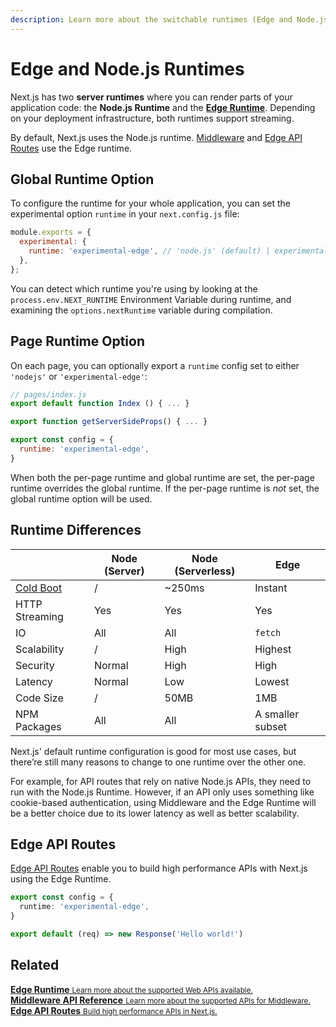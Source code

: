 ```yaml
---
description: Learn more about the switchable runtimes (Edge and Node.js) in Next.js.
---
```


# Edge and Node.js Runtimes

Next.js has two **server runtimes** where you can render parts of your application code: the **Node.js Runtime** and the [**Edge Runtime**](/docs/api-reference/edge-runtime.md). Depending on your deployment infrastructure, both runtimes support streaming.

By default, Next.js uses the Node.js runtime. [Middleware](https://nextjs.org/docs/advanced-features/middleware) and [Edge API Routes](https://nextjs.org/docs/api-routes/edge-api-routes) use the Edge runtime.

## Global Runtime Option

To configure the runtime for your whole application, you can set the experimental option `runtime` in your `next.config.js` file:

```js:next.config.js
module.exports = {
  experimental: {
    runtime: 'experimental-edge', // 'node.js' (default) | experimental-edge
  },
};
```

You can detect which runtime you're using by looking at the `process.env.NEXT_RUNTIME` Environment Variable during runtime, and examining the `options.nextRuntime` variable during compilation.

## Page Runtime Option

On each page, you can optionally export a `runtime` config set to either `'nodejs'` or `'experimental-edge'`:

```jsx
// pages/index.js
export default function Index () { ... }

export function getServerSideProps() { ... }

export const config = {
  runtime: 'experimental-edge',
}
```

When both the per-page runtime and global runtime are set, the per-page runtime overrides the global runtime. If the per-page runtime is _not_ set, the global runtime option will be used.

## Runtime Differences

|                                                                                                                                                     | Node (Server) | Node (Serverless) | Edge             |
| --------------------------------------------------------------------------------------------------------------------------------------------------- | ------------- | ----------------- | ---------------- |
| [Cold Boot](https://vercel.com/docs/concepts/get-started/compute#cold-and-hot-boots?utm_source=next-site&utm_medium=docs&utm_campaign=next-website) | /             | ~250ms            | Instant          |
| HTTP Streaming                                                                                                                                      | Yes           | Yes               | Yes              |
| IO                                                                                                                                                  | All           | All               | `fetch`          |
| Scalability                                                                                                                                         | /             | High              | Highest          |
| Security                                                                                                                                            | Normal        | High              | High             |
| Latency                                                                                                                                             | Normal        | Low               | Lowest           |
| Code Size                                                                                                                                           | /             | 50MB              | 1MB              |
| NPM Packages                                                                                                                                        | All           | All               | A smaller subset |

Next.js' default runtime configuration is good for most use cases, but there’re still many reasons to change to one runtime over the other one.

For example, for API routes that rely on native Node.js APIs, they need to run with the Node.js Runtime. However, if an API only uses something like cookie-based authentication, using Middleware and the Edge Runtime will be a better choice due to its lower latency as well as better scalability.

## Edge API Routes

[Edge API Routes](/docs/api-routes/edge-api-routes.md) enable you to build high performance APIs with Next.js using the Edge Runtime.

```typescript
export const config = {
  runtime: 'experimental-edge',
}

export default (req) => new Response('Hello world!')
```

## Related

<div class="card">
  <a href="/docs/api-reference/edge-runtime.md">
    <b>Edge Runtime</b>
    <small>Learn more about the supported Web APIs available.</small>
  </a>
</div>

<div class="card">
  <a href="/docs/api-reference/next/server.md">
    <b>Middleware API Reference</b>
    <small>Learn more about the supported APIs for Middleware.</small>
  </a>
</div>

<div class="card">
  <a href="/docs/api-routes/edge-api-routes.md">
    <b>Edge API Routes</b>
    <small>Build high performance APIs in Next.js. </small>
  </a>
</div>
